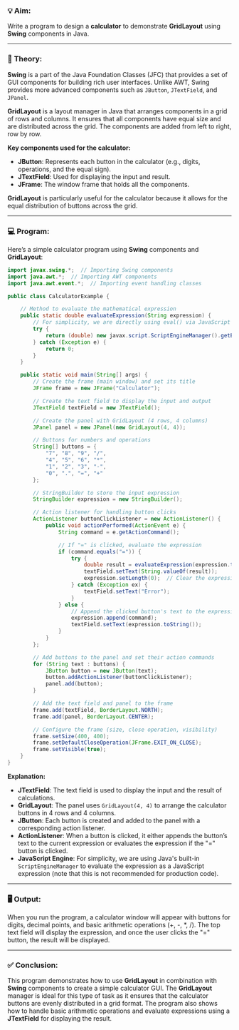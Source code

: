 ### 💡 **Aim:**
Write a program to design a **calculator** to demonstrate **GridLayout** using **Swing** components in Java.

---

### 📘 **Theory:**

**Swing** is a part of the Java Foundation Classes (JFC) that provides a set of GUI components for building rich user interfaces. Unlike AWT, Swing provides more advanced components such as `JButton`, `JTextField`, and `JPanel`.

**GridLayout** is a layout manager in Java that arranges components in a grid of rows and columns. It ensures that all components have equal size and are distributed across the grid. The components are added from left to right, row by row.

**Key components used for the calculator:**
- **JButton**: Represents each button in the calculator (e.g., digits, operations, and the equal sign).
- **JTextField**: Used for displaying the input and result.
- **JFrame**: The window frame that holds all the components.

**GridLayout** is particularly useful for the calculator because it allows for the equal distribution of buttons across the grid.

---

### 💻 **Program:**

Here’s a simple calculator program using **Swing** components and **GridLayout**:

```java
import javax.swing.*;  // Importing Swing components
import java.awt.*;  // Importing AWT components
import java.awt.event.*;  // Importing event handling classes

public class CalculatorExample {

    // Method to evaluate the mathematical expression
    public static double evaluateExpression(String expression) {
        // For simplicity, we are directly using eval() via JavaScript (not recommended for production)
        try {
            return (double) new javax.script.ScriptEngineManager().getEngineByName("JavaScript").eval(expression);
        } catch (Exception e) {
            return 0;
        }
    }

    public static void main(String[] args) {
        // Create the frame (main window) and set its title
        JFrame frame = new JFrame("Calculator");

        // Create the text field to display the input and output
        JTextField textField = new JTextField();

        // Create the panel with GridLayout (4 rows, 4 columns)
        JPanel panel = new JPanel(new GridLayout(4, 4));

        // Buttons for numbers and operations
        String[] buttons = {
            "7", "8", "9", "/",
            "4", "5", "6", "*",
            "1", "2", "3", "-",
            "0", ".", "=", "+"
        };

        // StringBuilder to store the input expression
        StringBuilder expression = new StringBuilder();

        // Action listener for handling button clicks
        ActionListener buttonClickListener = new ActionListener() {
            public void actionPerformed(ActionEvent e) {
                String command = e.getActionCommand();

                // If "=" is clicked, evaluate the expression
                if (command.equals("=")) {
                    try {
                        double result = evaluateExpression(expression.toString());
                        textField.setText(String.valueOf(result));
                        expression.setLength(0);  // Clear the expression
                    } catch (Exception ex) {
                        textField.setText("Error");
                    }
                } else {
                    // Append the clicked button's text to the expression
                    expression.append(command);
                    textField.setText(expression.toString());
                }
            }
        };

        // Add buttons to the panel and set their action commands
        for (String text : buttons) {
            JButton button = new JButton(text);
            button.addActionListener(buttonClickListener);
            panel.add(button);
        }

        // Add the text field and panel to the frame
        frame.add(textField, BorderLayout.NORTH);
        frame.add(panel, BorderLayout.CENTER);

        // Configure the frame (size, close operation, visibility)
        frame.setSize(400, 400);
        frame.setDefaultCloseOperation(JFrame.EXIT_ON_CLOSE);
        frame.setVisible(true);
    }
}
```

**Explanation:**
- **JTextField**: The text field is used to display the input and the result of calculations.
- **GridLayout**: The panel uses `GridLayout(4, 4)` to arrange the calculator buttons in 4 rows and 4 columns.
- **JButton**: Each button is created and added to the panel with a corresponding action listener.
- **ActionListener**: When a button is clicked, it either appends the button’s text to the current expression or evaluates the expression if the "=" button is clicked.
- **JavaScript Engine**: For simplicity, we are using Java's built-in `ScriptEngineManager` to evaluate the expression as a JavaScript expression (note that this is not recommended for production code).

---

### 🖥️ **Output:**

When you run the program, a calculator window will appear with buttons for digits, decimal points, and basic arithmetic operations (+, -, *, /). The top text field will display the expression, and once the user clicks the "=" button, the result will be displayed.

---

### ✅ **Conclusion:**

This program demonstrates how to use **GridLayout** in combination with **Swing** components to create a simple calculator GUI. The **GridLayout** manager is ideal for this type of task as it ensures that the calculator buttons are evenly distributed in a grid format. The program also shows how to handle basic arithmetic operations and evaluate expressions using a **JTextField** for displaying the result.
